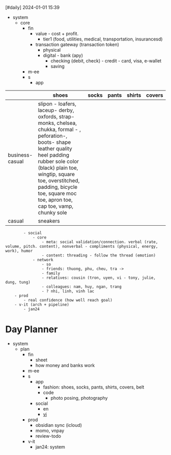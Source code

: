 [#daily]
2024-01-01
15:39

- system
	- core
		- fin
			- value - cost + profit. 
				- tier1 (food, utilities, medical, transportation, insurancesd)
			- transaction gateway (transaction token)
				- physical
				- digital - bank (apy)
					- checking (debit, check) -  credit - card, visa, e-wallet
					- saving
		- m-ee
		- s
			- app

|  | shoes | socks | pants | shirts | covers |
| ---- | ---- | ---- | ---- | ---- | ---- |
| business-casual | slipon - loafers, laceup- derby, oxfords, strap- monks, chelsea, chukka, formal - , peforation-, boots- shape leather quality heel padding rubber sole color (black) plain toe, wingtip, square toe, overstitched, padding, bicycle toe, square moc toe, apron toe, cap toe, vamp, chunky sole |  |  |  |  |
| casual | sneakers |  |  |  |  |
			- social
				- core
					- meta: social validation/connection. verbal (rate, volume, pitch. content), nonverbal - compliments (physical, energy, work), humor
					- content: threading - follow the thread (emotion)
				- network
					- so
					- friends: thuong, phu, cheu, tra -> 
					- family 
					- relatives: cousin (tron, uyen, vi - tony, julie, dung, tung) 
					- colleagues: nam, huy, ngan, trang 
					- ? nhi, linh, vinh lac
		- prod
			- real confidence (how well reach goal)
		- v-it (arch + pipeline)
			- jan24
# Day Planner
- system
	- plan
		- fin
			- sheet
			- how money and banks work
		- m-ee
		- s
			- app
				- fashion: shoes, socks, pants, shirts, covers, belt
				- code
					- photo posing, photography
			- social
				- en
				- [vi](https://playlist.vn/doc-online/bibi/?book=V%E1%BB%A5%20%C3%81n%20M%E1%BA%A1ng%20%E1%BB%9E%20L%E1%BB%AF%20Qu%C3%A1n%20Kairotei%20-%20Higashino%20Keigo.epub)
		- prod 
			- obsidian sync (icloud)
			- momo, vnpay
			- review-todo
		- v-it
			- jan24: system